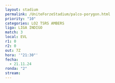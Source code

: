 ```yaml
---
layout: stadium
permalink: /UniteForzeStadium/palco-porygon.html
priority: "10"
categories: LO2 TSRS AMBERS
liga: LIGA INDIGO
match: 3
local: EVL
r1: 0
r2: 0
out: 7Z
hora: '"21:30"'
fecha:
  - 21.11.24
ronda: "2"
stream:
---
```

